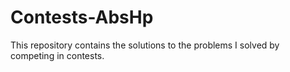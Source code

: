 # Contests-AbsHp
This repository contains the solutions to the problems I solved by competing in contests.
